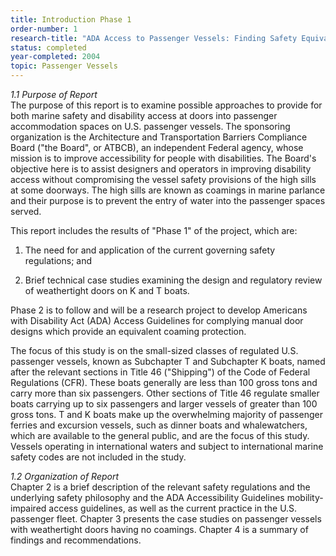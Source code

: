 ```yaml
---
title: Introduction Phase 1
order-number: 1
research-title: "ADA Access to Passenger Vessels: Finding Safety Equivalence Solutions for Weathertight Doors with Coamings"
status: completed
year-completed: 2004
topic: Passenger Vessels
---
```


*1.1 Purpose of Report*\
The purpose of this report is to examine possible approaches to provide for both marine safety and disability access at doors into passenger accommodation spaces on U.S. passenger vessels. The sponsoring organization is the Architecture and Transportation Barriers Compliance Board ("the Board", or ATBCB), an independent Federal agency, whose mission is to improve accessibility for people with disabilities. The Board's objective here is to assist designers and operators in improving disability access without compromising the vessel safety provisions of the high sills at some doorways. The high sills are known as coamings in marine parlance and their purpose is to prevent the entry of water into the passenger spaces served.

This report includes the results of "Phase 1" of the project, which are:

1.  The need for and application of the current governing safety regulations; and

2.  Brief technical case studies examining the design and regulatory review of weathertight doors on K and T boats.

Phase 2 is to follow and will be a research project to develop Americans with Disability Act (ADA) Access Guidelines for complying manual door designs which provide an equivalent coaming protection.

The focus of this study is on the small-sized classes of regulated U.S. passenger vessels, known as Subchapter T and Subchapter K boats, named after the relevant sections in Title 46 ("Shipping") of the Code of Federal Regulations (CFR). These boats generally are less than 100 gross tons and carry more than six passengers. Other sections of Title 46 regulate smaller boats carrying up to six passengers and larger vessels of greater than 100 gross tons. T and K boats make up the overwhelming majority of passenger ferries and excursion vessels, such as dinner boats and whalewatchers, which are available to the general public, and are the focus of this study. Vessels operating in international waters and subject to international marine safety codes are not included in the study.

*1.2 Organization of Report*\
Chapter 2 is a brief description of the relevant safety regulations and the underlying safety philosophy and the ADA Accessibility Guidelines mobility-impaired access guidelines, as well as the current practice in the U.S. passenger fleet. Chapter 3 presents the case studies on passenger vessels with weathertight doors having no coamings. Chapter 4 is a summary of findings and recommendations.
